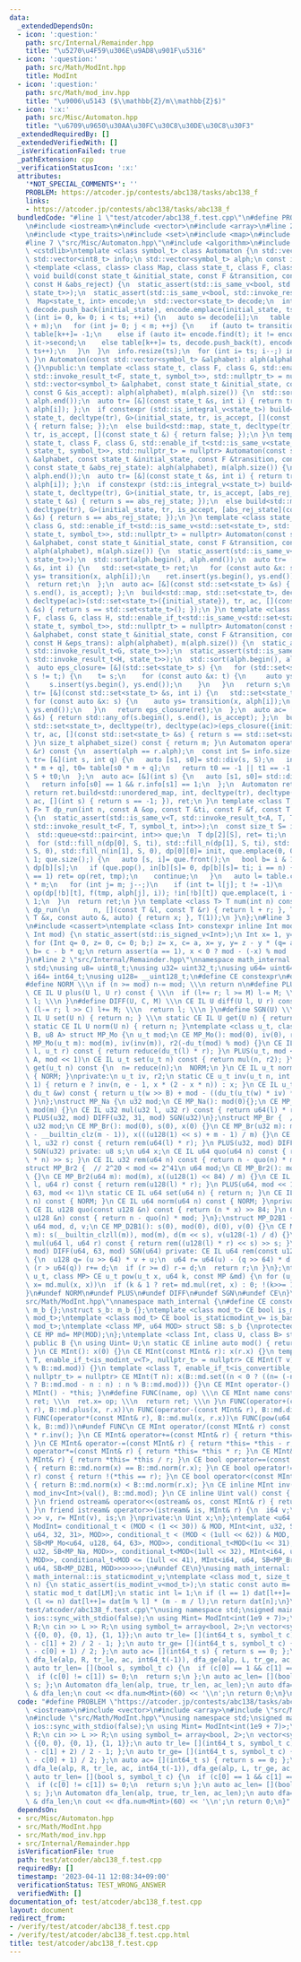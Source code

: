 ```yaml
---
data:
  _extendedDependsOn:
  - icon: ':question:'
    path: src/Internal/Remainder.hpp
    title: "\u5270\u4F59\u306E\u9AD8\u901F\u5316"
  - icon: ':question:'
    path: src/Math/ModInt.hpp
    title: ModInt
  - icon: ':question:'
    path: src/Math/mod_inv.hpp
    title: "\u9006\u5143 ($\\mathbb{Z}/m\\mathbb{Z}$)"
  - icon: ':x:'
    path: src/Misc/Automaton.hpp
    title: "\u6709\u9650\u30AA\u30FC\u30C8\u30DE\u30C8\u30F3"
  _extendedRequiredBy: []
  _extendedVerifiedWith: []
  _isVerificationFailed: true
  _pathExtension: cpp
  _verificationStatusIcon: ':x:'
  attributes:
    '*NOT_SPECIAL_COMMENTS*': ''
    PROBLEM: https://atcoder.jp/contests/abc138/tasks/abc138_f
    links:
    - https://atcoder.jp/contests/abc138/tasks/abc138_f
  bundledCode: "#line 1 \"test/atcoder/abc138_f.test.cpp\"\n#define PROBLEM \"https://atcoder.jp/contests/abc138/tasks/abc138_f\"\
    \n#include <iostream>\n#include <vector>\n#include <array>\n#line 2 \"src/Misc/Automaton.hpp\"\
    \n#include <type_traits>\n#include <set>\n#include <map>\n#include <unordered_map>\n\
    #line 7 \"src/Misc/Automaton.hpp\"\n#include <algorithm>\n#include <queue>\n#include\
    \ <cstdlib>\ntemplate <class symbol_t> class Automaton {\n std::vector<int> table;\n\
    \ std::vector<int8_t> info;\n std::vector<symbol_t> alph;\n const int m;\n template\
    \ <template <class, class> class Map, class state_t, class F, class G, class H>\
    \ void build(const state_t &initial_state, const F &transition, const G &is_accept,\
    \ const H &abs_reject) {\n  static_assert(std::is_same_v<bool, std::invoke_result_t<G,\
    \ state_t>>);\n  static_assert(std::is_same_v<bool, std::invoke_result_t<H, state_t>>);\n\
    \  Map<state_t, int> encode;\n  std::vector<state_t> decode;\n  int ts= 0;\n \
    \ decode.push_back(initial_state), encode.emplace(initial_state, ts++);\n  for\
    \ (int i= 0, k= 0; i < ts; ++i) {\n   auto s= decode[i];\n   table.resize(table.size()\
    \ + m);\n   for (int j= 0; j < m; ++j) {\n    if (auto t= transition(s, j); abs_reject(t))\
    \ table[k++]= -1;\n    else if (auto it= encode.find(t); it != encode.end()) table[k++]=\
    \ it->second;\n    else table[k++]= ts, decode.push_back(t), encode.emplace(t,\
    \ ts++);\n   }\n  }\n  info.resize(ts);\n  for (int i= ts; i--;) info[i]= is_accept(decode[i]);\n\
    \ }\n Automaton(const std::vector<symbol_t> &alphabet): alph(alphabet), m(alph.size())\
    \ {}\npublic:\n template <class state_t, class F, class G, std::enable_if_t<std::is_same_v<state_t,\
    \ std::invoke_result_t<F, state_t, symbol_t>>, std::nullptr_t> = nullptr> Automaton(const\
    \ std::vector<symbol_t> &alphabet, const state_t &initial_state, const F &transition,\
    \ const G &is_accept): alph(alphabet), m(alph.size()) {\n  std::sort(alph.begin(),\
    \ alph.end());\n  auto tr= [&](const state_t &s, int i) { return transition(s,\
    \ alph[i]); };\n  if constexpr (std::is_integral_v<state_t>) build<std::unordered_map,\
    \ state_t, decltype(tr), G>(initial_state, tr, is_accept, [](const state_t &)\
    \ { return false; });\n  else build<std::map, state_t, decltype(tr), G>(initial_state,\
    \ tr, is_accept, [](const state_t &) { return false; });\n }\n template <class\
    \ state_t, class F, class G, std::enable_if_t<std::is_same_v<state_t, std::invoke_result_t<F,\
    \ state_t, symbol_t>>, std::nullptr_t> = nullptr> Automaton(const std::vector<symbol_t>\
    \ &alphabet, const state_t &initial_state, const F &transition, const G &is_accept,\
    \ const state_t &abs_rej_state): alph(alphabet), m(alph.size()) {\n  std::sort(alph.begin(),\
    \ alph.end());\n  auto tr= [&](const state_t &s, int i) { return transition(s,\
    \ alph[i]); };\n  if constexpr (std::is_integral_v<state_t>) build<std::unordered_map,\
    \ state_t, decltype(tr), G>(initial_state, tr, is_accept, [abs_rej_state](const\
    \ state_t &s) { return s == abs_rej_state; });\n  else build<std::map, state_t,\
    \ decltype(tr), G>(initial_state, tr, is_accept, [abs_rej_state](const state_t\
    \ &s) { return s == abs_rej_state; });\n }\n template <class state_t, class F,\
    \ class G, std::enable_if_t<std::is_same_v<std::set<state_t>, std::invoke_result_t<F,\
    \ state_t, symbol_t>>, std::nullptr_t> = nullptr> Automaton(const std::vector<symbol_t>\
    \ &alphabet, const state_t &initial_state, const F &transition, const G &is_accept):\
    \ alph(alphabet), m(alph.size()) {\n  static_assert(std::is_same_v<bool, std::invoke_result_t<G,\
    \ state_t>>);\n  std::sort(alph.begin(), alph.end());\n  auto tr= [&](const std::set<state_t>\
    \ &s, int i) {\n   std::set<state_t> ret;\n   for (const auto &x: s) {\n    auto\
    \ ys= transition(x, alph[i]);\n    ret.insert(ys.begin(), ys.end());\n   }\n \
    \  return ret;\n  };\n  auto ac= [&](const std::set<state_t> &s) { return std::any_of(s.begin(),\
    \ s.end(), is_accept); };\n  build<std::map, std::set<state_t>, decltype(tr),\
    \ decltype(ac)>(std::set<state_t>({initial_state}), tr, ac, [](const std::set<state_t>\
    \ &s) { return s == std::set<state_t>(); });\n }\n template <class state_t, class\
    \ F, class G, class H, std::enable_if_t<std::is_same_v<std::set<state_t>, std::invoke_result_t<F,\
    \ state_t, symbol_t>>, std::nullptr_t> = nullptr> Automaton(const std::vector<symbol_t>\
    \ &alphabet, const state_t &initial_state, const F &transition, const G &is_accept,\
    \ const H &eps_trans): alph(alphabet), m(alph.size()) {\n  static_assert(std::is_same_v<bool,\
    \ std::invoke_result_t<G, state_t>>);\n  static_assert(std::is_same_v<std::set<state_t>,\
    \ std::invoke_result_t<H, state_t>>);\n  std::sort(alph.begin(), alph.end());\n\
    \  auto eps_closure= [&](std::set<state_t> s) {\n   for (std::set<state_t> t;\
    \ s != t;) {\n    t= s;\n    for (const auto &x: t) {\n     auto ys= eps_trans(x);\n\
    \     s.insert(ys.begin(), ys.end());\n    }\n   }\n   return s;\n  };\n  auto\
    \ tr= [&](const std::set<state_t> &s, int i) {\n   std::set<state_t> ret;\n  \
    \ for (const auto &x: s) {\n    auto ys= transition(x, alph[i]);\n    ret.insert(ys.begin(),\
    \ ys.end());\n   }\n   return eps_closure(ret);\n  };\n  auto ac= [&](const std::set<state_t>\
    \ &s) { return std::any_of(s.begin(), s.end(), is_accept); };\n  build<std::map,\
    \ std::set<state_t>, decltype(tr), decltype(ac)>(eps_closure({initial_state}),\
    \ tr, ac, [](const std::set<state_t> &s) { return s == std::set<state_t>(); });\n\
    \ }\n size_t alphabet_size() const { return m; }\n Automaton operator&(const Automaton\
    \ &r) const {\n  assert(alph == r.alph);\n  const int S= info.size();\n  auto\
    \ tr= [&](int s, int q) {\n   auto [s1, s0]= std::div(s, S);\n   int t1= r.table[s1\
    \ * m + q], t0= table[s0 * m + q];\n   return t0 == -1 || t1 == -1 ? -1 : t1 *\
    \ S + t0;\n  };\n  auto ac= [&](int s) {\n   auto [s1, s0]= std::div(s, S);\n\
    \   return info[s0] == 1 && r.info[s1] == 1;\n  };\n  Automaton ret(alph);\n \
    \ return ret.build<std::unordered_map, int, decltype(tr), decltype(ac)>(0, tr,\
    \ ac, [](int s) { return s == -1; }), ret;\n }\n template <class T, class A, class\
    \ F> T dp_run(int n, const A &op, const T &ti, const F &f, const T &init) const\
    \ {\n  static_assert(std::is_same_v<T, std::invoke_result_t<A, T, T>>);\n  static_assert(std::is_same_v<T,\
    \ std::invoke_result_t<F, T, symbol_t, int>>);\n  const size_t S= info.size();\n\
    \  std::queue<std::pair<int, int>> que;\n  T dp[2][S], ret= ti;\n  bool in[2][S];\n\
    \  for (std::fill_n(dp[0], S, ti), std::fill_n(dp[1], S, ti), std::fill_n(in[0],\
    \ S, 0), std::fill_n(in[1], S, 0), dp[0][0]= init, que.emplace(0, 0), in[0][0]=\
    \ 1; que.size();) {\n   auto [s, i]= que.front();\n   bool b= i & 1;\n   T tmp=\
    \ dp[b][s];\n   if (que.pop(), in[b][s]= 0, dp[b][s]= ti; i == n) {\n    if (info[s]\
    \ == 1) ret= op(ret, tmp);\n    continue;\n   }\n   auto l= table.cbegin() + s\
    \ * m;\n   for (int j= m; j--;)\n    if (int t= l[j]; t != -1)\n     if (dp[!b][t]=\
    \ op(dp[!b][t], f(tmp, alph[j], i)); !in[!b][t]) que.emplace(t, i + 1), in[!b][t]=\
    \ 1;\n  }\n  return ret;\n }\n template <class T> T num(int n) const {\n  return\
    \ dp_run(\n      n, [](const T &l, const T &r) { return l + r; }, T(), [](const\
    \ T &x, const auto &, auto) { return x; }, T(1));\n }\n};\n#line 3 \"src/Math/mod_inv.hpp\"\
    \n#include <cassert>\ntemplate <class Int> constexpr inline Int mod_inv(Int a,\
    \ Int mod) {\n static_assert(std::is_signed_v<Int>);\n Int x= 1, y= 0, b= mod;\n\
    \ for (Int q= 0, z= 0, c= 0; b;) z= x, c= a, x= y, y= z - y * (q= a / b), a= b,\
    \ b= c - b * q;\n return assert(a == 1), x < 0 ? mod - (-x) % mod : x % mod;\n\
    }\n#line 2 \"src/Internal/Remainder.hpp\"\nnamespace math_internal {\nusing namespace\
    \ std;\nusing u8= uint8_t;\nusing u32= uint32_t;\nusing u64= uint64_t;\nusing\
    \ i64= int64_t;\nusing u128= __uint128_t;\n#define CE constexpr\n#define IL inline\n\
    #define NORM \\\n if (n >= mod) n-= mod; \\\n return n\n#define PLUS(U, M) \\\n\
    \ CE IL U plus(U l, U r) const { \\\n  if (l+= r; l >= M) l-= M; \\\n  return\
    \ l; \\\n }\n#define DIFF(U, C, M) \\\n CE IL U diff(U l, U r) const { \\\n  if\
    \ (l-= r; l >> C) l+= M; \\\n  return l; \\\n }\n#define SGN(U) \\\n static CE\
    \ IL U set(U n) { return n; } \\\n static CE IL U get(U n) { return n; } \\\n\
    \ static CE IL U norm(U n) { return n; }\ntemplate <class u_t, class du_t, u8\
    \ B, u8 A> struct MP_Mo {\n u_t mod;\n CE MP_Mo(): mod(0), iv(0), r2(0) {}\n CE\
    \ MP_Mo(u_t m): mod(m), iv(inv(m)), r2(-du_t(mod) % mod) {}\n CE IL u_t mul(u_t\
    \ l, u_t r) const { return reduce(du_t(l) * r); }\n PLUS(u_t, mod << 1)\n DIFF(u_t,\
    \ A, mod << 1)\n CE IL u_t set(u_t n) const { return mul(n, r2); }\n CE IL u_t\
    \ get(u_t n) const {\n  n= reduce(n);\n  NORM;\n }\n CE IL u_t norm(u_t n) const\
    \ { NORM; }\nprivate:\n u_t iv, r2;\n static CE u_t inv(u_t n, int e= 6, u_t x=\
    \ 1) { return e ? inv(n, e - 1, x * (2 - x * n)) : x; }\n CE IL u_t reduce(const\
    \ du_t &w) const { return u_t(w >> B) + mod - ((du_t(u_t(w) * iv) * mod) >> B);\
    \ }\n};\nstruct MP_Na {\n u32 mod;\n CE MP_Na(): mod(0){};\n CE MP_Na(u32 m):\
    \ mod(m) {}\n CE IL u32 mul(u32 l, u32 r) const { return u64(l) * r % mod; }\n\
    \ PLUS(u32, mod) DIFF(u32, 31, mod) SGN(u32)\n};\nstruct MP_Br {  // mod < 2^31\n\
    \ u32 mod;\n CE MP_Br(): mod(0), s(0), x(0) {}\n CE MP_Br(u32 m): mod(m), s(95\
    \ - __builtin_clz(m - 1)), x(((u128(1) << s) + m - 1) / m) {}\n CE IL u32 mul(u32\
    \ l, u32 r) const { return rem(u64(l) * r); }\n PLUS(u32, mod) DIFF(u32, 31, mod)\
    \ SGN(u32) private: u8 s;\n u64 x;\n CE IL u64 quo(u64 n) const { return (u128(x)\
    \ * n) >> s; }\n CE IL u32 rem(u64 n) const { return n - quo(n) * mod; }\n};\n\
    struct MP_Br2 {  // 2^20 < mod <= 2^41\n u64 mod;\n CE MP_Br2(): mod(0), x(0)\
    \ {}\n CE MP_Br2(u64 m): mod(m), x((u128(1) << 84) / m) {}\n CE IL u64 mul(u64\
    \ l, u64 r) const { return rem(u128(l) * r); }\n PLUS(u64, mod << 1)\n DIFF(u64,\
    \ 63, mod << 1)\n static CE IL u64 set(u64 n) { return n; }\n CE IL u64 get(u64\
    \ n) const { NORM; }\n CE IL u64 norm(u64 n) const { NORM; }\nprivate:\n u64 x;\n\
    \ CE IL u128 quo(const u128 &n) const { return (n * x) >> 84; }\n CE IL u64 rem(const\
    \ u128 &n) const { return n - quo(n) * mod; }\n};\nstruct MP_D2B1 {\n u8 s;\n\
    \ u64 mod, d, v;\n CE MP_D2B1(): s(0), mod(0), d(0), v(0) {}\n CE MP_D2B1(u64\
    \ m): s(__builtin_clzll(m)), mod(m), d(m << s), v(u128(-1) / d) {}\n CE IL u64\
    \ mul(u64 l, u64 r) const { return rem((u128(l) * r) << s) >> s; }\n PLUS(u64,\
    \ mod) DIFF(u64, 63, mod) SGN(u64) private: CE IL u64 rem(const u128 &u) const\
    \ {\n  u128 q= (u >> 64) * v + u;\n  u64 r= u64(u) - (q >> 64) * d - d;\n  if\
    \ (r > u64(q)) r+= d;\n  if (r >= d) r-= d;\n  return r;\n }\n};\ntemplate <class\
    \ u_t, class MP> CE u_t pow(u_t x, u64 k, const MP &md) {\n for (u_t ret= md.set(1);;\
    \ x= md.mul(x, x))\n  if (k & 1 ? ret= md.mul(ret, x) : 0; !(k>>= 1)) return ret;\n\
    }\n#undef NORM\n#undef PLUS\n#undef DIFF\n#undef SGN\n#undef CE\n}\n#line 4 \"\
    src/Math/ModInt.hpp\"\nnamespace math_internal {\n#define CE constexpr\nstruct\
    \ m_b {};\nstruct s_b: m_b {};\ntemplate <class mod_t> CE bool is_modint_v= is_base_of_v<m_b,\
    \ mod_t>;\ntemplate <class mod_t> CE bool is_staticmodint_v= is_base_of_v<s_b,\
    \ mod_t>;\ntemplate <class MP, u64 MOD> struct SB: s_b {\nprotected:\n static\
    \ CE MP md= MP(MOD);\n};\ntemplate <class Int, class U, class B> struct MInt:\
    \ public B {\n using Uint= U;\n static CE inline auto mod() { return B::md.mod;\
    \ }\n CE MInt(): x(0) {}\n CE MInt(const MInt& r): x(r.x) {}\n template <class\
    \ T, enable_if_t<is_modint_v<T>, nullptr_t> = nullptr> CE MInt(T v): x(B::md.set(v.val()\
    \ % B::md.mod)) {}\n template <class T, enable_if_t<is_convertible_v<T, __int128_t>,\
    \ nullptr_t> = nullptr> CE MInt(T n): x(B::md.set((n < 0 ? ((n= (-n) % B::md.mod)\
    \ ? B::md.mod - n : n) : n % B::md.mod))) {}\n CE MInt operator-() const { return\
    \ MInt() - *this; }\n#define FUNC(name, op) \\\n CE MInt name const { \\\n  MInt\
    \ ret; \\\n  ret.x= op; \\\n  return ret; \\\n }\n FUNC(operator+(const MInt&\
    \ r), B::md.plus(x, r.x))\n FUNC(operator-(const MInt& r), B::md.diff(x, r.x))\n\
    \ FUNC(operator*(const MInt& r), B::md.mul(x, r.x))\n FUNC(pow(u64 k), math_internal::pow(x,\
    \ k, B::md))\n#undef FUNC\n CE MInt operator/(const MInt& r) const { return *this\
    \ * r.inv(); }\n CE MInt& operator+=(const MInt& r) { return *this= *this + r;\
    \ }\n CE MInt& operator-=(const MInt& r) { return *this= *this - r; }\n CE MInt&\
    \ operator*=(const MInt& r) { return *this= *this * r; }\n CE MInt& operator/=(const\
    \ MInt& r) { return *this= *this / r; }\n CE bool operator==(const MInt& r) const\
    \ { return B::md.norm(x) == B::md.norm(r.x); }\n CE bool operator!=(const MInt&\
    \ r) const { return !(*this == r); }\n CE bool operator<(const MInt& r) const\
    \ { return B::md.norm(x) < B::md.norm(r.x); }\n CE inline MInt inv() const { return\
    \ mod_inv<Int>(val(), B::md.mod); }\n CE inline Uint val() const { return B::md.get(x);\
    \ }\n friend ostream& operator<<(ostream& os, const MInt& r) { return os << r.val();\
    \ }\n friend istream& operator>>(istream& is, MInt& r) {\n  i64 v;\n  return is\
    \ >> v, r= MInt(v), is;\n }\nprivate:\n Uint x;\n};\ntemplate <u64 MOD> using\
    \ ModInt= conditional_t < (MOD < (1 << 30)) & MOD, MInt<int, u32, SB<MP_Mo<u32,\
    \ u64, 32, 31>, MOD>>, conditional_t < (MOD < (1ull << 62)) & MOD, MInt<i64, u64,\
    \ SB<MP_Mo<u64, u128, 64, 63>, MOD>>, conditional_t<MOD<(1u << 31), MInt<int,\
    \ u32, SB<MP_Na, MOD>>, conditional_t<MOD<(1ull << 32), MInt<i64, u32, SB<MP_Na,\
    \ MOD>>, conditional_t<MOD <= (1ull << 41), MInt<i64, u64, SB<MP_Br2, MOD>>, MInt<i64,\
    \ u64, SB<MP_D2B1, MOD>>>>>>>;\n#undef CE\n}\nusing math_internal::ModInt, math_internal::is_modint_v,\
    \ math_internal::is_staticmodint_v;\ntemplate <class mod_t, size_t LM> mod_t get_inv(int\
    \ n) {\n static_assert(is_modint_v<mod_t>);\n static const auto m= mod_t::mod();\n\
    \ static mod_t dat[LM];\n static int l= 1;\n if (l == 1) dat[l++]= 1;\n while\
    \ (l <= n) dat[l++]= dat[m % l] * (m - m / l);\n return dat[n];\n}\n#line 7 \"\
    test/atcoder/abc138_f.test.cpp\"\nusing namespace std;\nsigned main() {\n cin.tie(0);\n\
    \ ios::sync_with_stdio(false);\n using Mint= ModInt<int(1e9 + 7)>;\n int64_t L,\
    \ R;\n cin >> L >> R;\n using symbol_t= array<bool, 2>;\n vector<symbol_t> alp=\
    \ {{0, 0}, {0, 1}, {1, 1}};\n auto tr_le= [](int64_t s, symbol_t c) { return (s\
    \ - c[1] + 2) / 2 - 1; };\n auto tr_ge= [](int64_t s, symbol_t c) { return (s\
    \ - c[0] + 1) / 2; };\n auto ac= [](int64_t s) { return s == 0; };\n Automaton\
    \ dfa_le(alp, R, tr_le, ac, int64_t(-1)), dfa_ge(alp, L, tr_ge, ac, int64_t(-1));\n\
    \ auto tr_len= [](bool s, symbol_t c) {\n  if (c[0] == 1 && c[1] == 1) s= 1;\n\
    \  if (c[0] != c[1]) s= 0;\n  return s;\n };\n auto ac_len= [](bool s) { return\
    \ s; };\n Automaton dfa_len(alp, true, tr_len, ac_len);\n auto dfa= dfa_le & dfa_ge\
    \ & dfa_len;\n cout << dfa.num<Mint>(60) << '\\n';\n return 0;\n}\n"
  code: "#define PROBLEM \"https://atcoder.jp/contests/abc138/tasks/abc138_f\"\n#include\
    \ <iostream>\n#include <vector>\n#include <array>\n#include \"src/Misc/Automaton.hpp\"\
    \n#include \"src/Math/ModInt.hpp\"\nusing namespace std;\nsigned main() {\n cin.tie(0);\n\
    \ ios::sync_with_stdio(false);\n using Mint= ModInt<int(1e9 + 7)>;\n int64_t L,\
    \ R;\n cin >> L >> R;\n using symbol_t= array<bool, 2>;\n vector<symbol_t> alp=\
    \ {{0, 0}, {0, 1}, {1, 1}};\n auto tr_le= [](int64_t s, symbol_t c) { return (s\
    \ - c[1] + 2) / 2 - 1; };\n auto tr_ge= [](int64_t s, symbol_t c) { return (s\
    \ - c[0] + 1) / 2; };\n auto ac= [](int64_t s) { return s == 0; };\n Automaton\
    \ dfa_le(alp, R, tr_le, ac, int64_t(-1)), dfa_ge(alp, L, tr_ge, ac, int64_t(-1));\n\
    \ auto tr_len= [](bool s, symbol_t c) {\n  if (c[0] == 1 && c[1] == 1) s= 1;\n\
    \  if (c[0] != c[1]) s= 0;\n  return s;\n };\n auto ac_len= [](bool s) { return\
    \ s; };\n Automaton dfa_len(alp, true, tr_len, ac_len);\n auto dfa= dfa_le & dfa_ge\
    \ & dfa_len;\n cout << dfa.num<Mint>(60) << '\\n';\n return 0;\n}"
  dependsOn:
  - src/Misc/Automaton.hpp
  - src/Math/ModInt.hpp
  - src/Math/mod_inv.hpp
  - src/Internal/Remainder.hpp
  isVerificationFile: true
  path: test/atcoder/abc138_f.test.cpp
  requiredBy: []
  timestamp: '2023-04-11 12:08:34+09:00'
  verificationStatus: TEST_WRONG_ANSWER
  verifiedWith: []
documentation_of: test/atcoder/abc138_f.test.cpp
layout: document
redirect_from:
- /verify/test/atcoder/abc138_f.test.cpp
- /verify/test/atcoder/abc138_f.test.cpp.html
title: test/atcoder/abc138_f.test.cpp
---
```

